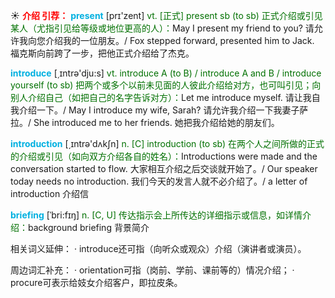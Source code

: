 ☀ <font color="red">**介绍 引荐：**</font>
<font color="sky blue">**present**</font> [prɪ'zent] 
<font color="rgb(227, 108, 9)">vt. [正式] present sb (to sb) 正式介绍或引见某人（尤指引见给等级或地位更高的人）：</font>May I present my friend to you? 请允许我向您介绍我的一位朋友。/ Fox stepped forward, presented him to Jack. 福克斯向前跨了一步，把他正式介绍给了杰克。

<font color="sky blue">**introduce**</font> [͵ɪntrə'dju:s] 
<font color="rgb(227, 108, 9)">vt. introduce A (to B) / introduce A and B / introduce yourself (to sb) 把两个或多个以前未见面的人彼此介绍给对方，也可叫引见；向别人介绍自己（如把自己的名字告诉对方）：</font>Let me introduce myself. 请让我自我介绍一下。/ May I introduce my wife, Sarah? 请允许我介绍一下我妻子萨拉。/ She introduced me to her friends. 她把我介绍给她的朋友们。

<font color="sky blue">**introduction**</font> [͵ɪntrə'dʌkʃn] 
<font color="rgb(227, 108, 9)">n. [C] introduction (to sb) 在两个人之间所做的正式的介绍或引见（如向双方介绍各自的姓名）：</font>Introductions were made and the conversation started to flow. 大家相互介绍之后交谈就开始了。/ Our speaker today needs no introduction. 我们今天的发言人就不必介绍了。/ a letter of introduction 介绍信
           
<font color="sky blue">**briefing**</font> [ˈbri:fɪŋ]
<font color="rgb(227, 108, 9)">n. [C, U] 传达指示会上所传达的详细指示或信息，如详情介绍：</font>background briefing 背景简介

相关词义延伸：
· introduce还可指（向听众或观众）介绍（演讲者或演员）。

周边词汇补充：
· orientation可指（岗前、学前、课前等的）情况介绍；
· procure可表示给妓女介绍客户，即拉皮条。

